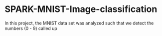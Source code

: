 # SPARK-MNIST-Image-classification
In this project, the MNIST data set was analyzed such that we detect the numbers (0 - 9) called up
